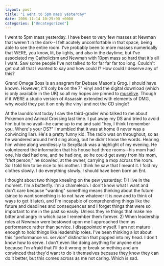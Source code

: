 ```yaml
---
layout: post
title: "I went to 5pm mass yesterday"
date: 2006-11-14 10:25:00 +0000
categories: ["Uncategorized"]
---
```


I went to 5pm mass yesterday. I have been to very few masses at Newman that weren't in the dark--I felt acutely uncomfortable in that space, being able to see the entire room. I've probably been to more masses numerically that WERE, you know, lit, by lights, and also in the daytime, but I've associated my Catholicism and Newman with 10pm mass so hard that it's all I want. Saw some people I've not talked to for far far far too long. Couldn't get out all that I wanted to say and how could I? How could I deserve any of this?

Grand Omega Boss is an anagram for Debase Mason's Grog. I should have known. However, it'll only be on the 7" vinyl and the digital download (which is only available in the UK) so all my hopes are pinned to [muselive](http://invictus.softmeg.com/forums.php?m=posts&q=19230). Though if it WERE a studio version of Assassin extended with elements of DMG, why would they put it on only the vinyl and not the CD single?

At the laundromat today I saw the third-grader who talked to me about Pokemon and Animal Crossing last time. I put away my DS and tried to avoid him but to no avail--he came up to me and said "hey, I think I remember you. Where's your DS?" I mumbled that it was at home (I never was a convincing liar). He's a pretty funny kid. The radio was on throughout, so as he wandered around he'd sing along, but he didn't know the words. Hearing him whine along wordlessly to SexyBack was a highlight of my evening. He volunteered the information that his house had three rooms--his mom had one, his dad had one, and he had one, so he could get away from his mom, "*that* person," he scowled, at the owner, carrying a mop across the room. So I told him to be nice to his mother. I think he saw that I meant it. I fold my clothes slowly. I do everything slowly. I should have been born an Ent.

I thought about two things kneeling on the pew yesterday: 1) I live in the moment. I'm a butterfly. I'm a chameleon. I don't know what I want and don't care because "wanting" something means thinking about the future (since to want something is to not have whatever it is now and to think of ways to get it later), and I'm incapable of comprehending things like the future and deadlines and consequences and I forget things that were so important to me in the past so easily. Unless they're things that make me bitter and angry in which case I remember them forever. 2) When leadership roles at Newman were bestowed upon me I approached them as performance rather than service. I disappointed myself. I am not mature enough to hold things like leadership roles. I've been thinking a lot about this "performance vs. service" distinction that popped into my head. I don't know how to serve. I don't even like doing anything for anyone else because I'm afraid that I'll do it wrong or break something and am convinced that they'd want to do it themselves because they know they can do it better, but this comes across as me not caring. Which is sad.